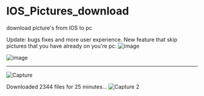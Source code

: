 # IOS_Pictures_download
download picture's from IOS to pc


Update:
bugs fixes and more user experience.
New feature that skip pictures that you have already on you're pc:
![image](https://github.com/user-attachments/assets/b88929af-5679-402e-95ce-fc490bc86f93)

![image](https://github.com/user-attachments/assets/ad28e54e-f956-468a-bcc5-4b536332b614)



-------------------------------------------------------------------------------------------
![Capture](https://github.com/user-attachments/assets/9257bb54-131c-4021-b5a0-6596d2185b3a)


Downloaded 2344 files for 25 minutes...
![Capture 2](https://github.com/user-attachments/assets/d2494db7-4535-45b8-8b10-18fdb79958af)
